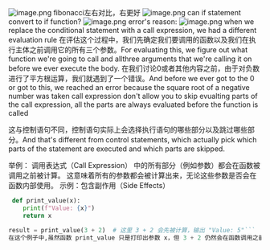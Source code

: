 ![image.png](https://cdn.jsdelivr.net/gh/hoo01/image_auto/20250228111806.png)
fibonacci左右对比，右更好
![image.png](https://cdn.jsdelivr.net/gh/hoo01/image_auto/20250228111845.png)
can if statement convert to if function?
![image.png](https://cdn.jsdelivr.net/gh/hoo01/image_auto/20250228111902.png)
error's reason:
![image.png](https://cdn.jsdelivr.net/gh/hoo01/image_auto/20250228111913.png)
when we replace the conditional statement with a call expression, we had a different 
evaluation rule
在评估这个过程中，我们先确定我们要调用的函数以及我们在执行主体之前调用它的所有三个参数。For evaluating this, we figure out what function we're going to call and allthree arguments that we're calling it on before we ever execute the body.
在我们讨论0或者其他内容之前，由于对负数进行了平方根运算，我们就遇到了一个错误。And before we ever got to the 0 or got to this, we reached an error because the square root of a negative number was taken
call expression don't allow you to skip evualting parts of the call expression,
all the parts are always evaluated before the function is called

这与控制语句不同，控制语句实际上会选择执行语句的哪些部分以及跳过哪些部分。And that's different from control statements, which actually pick which parts of the statement are executed and which parts are skipped.

举例：
调用表达式（Call Expression） 中的所有部分（例如参数）都会在函数被调用之前被计算。
这意味着所有的参数都会被计算出来，无论这些参数是否会在函数内部使用。
示例：包含副作用（Side Effects）

```python
 def print_value(x):
    print(f"Value: {x}")
    return x

result = print_value(3 + 2)  # 这里 3 + 2 会先被计算，输出 "Value: 5"```
在这个例子中,虽然函数 print_value 只是打印出参数 x，但 3 + 2 仍然会在函数调用之前被计算，导致副作用发生（即打印出 "Value: 5"）。